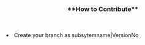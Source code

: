 <center><h3>**How to Contribute**</h3></Center><br><br>
<li>Create your branch as subsytemname|VersionNo</li>
